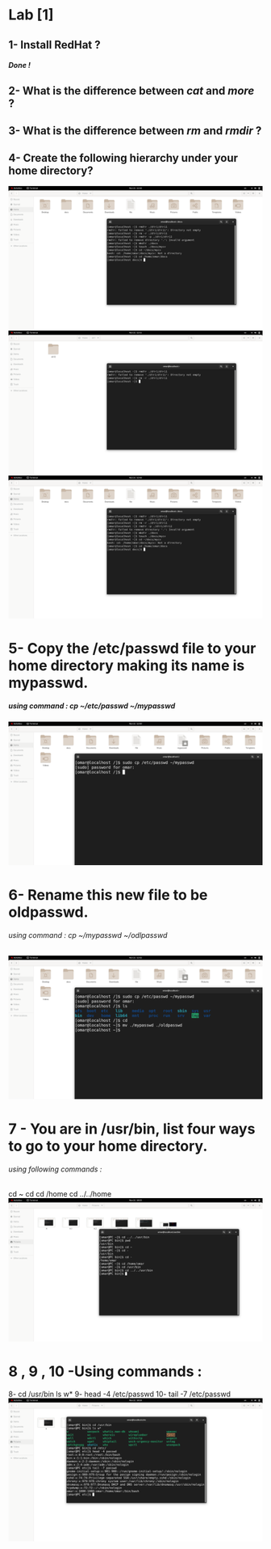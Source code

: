 # Lab [1]

## 1- Install RedHat ?
##### Done !

## 2- What is the difference between ***cat*** and ***more*** ?
##### 

## 3- What is the difference between ***rm*** and ***rmdir*** ?
##### 

## 4- Create the following hierarchy under your home directory?
![Q4](./Pics/4.png)
![Q4](./Pics/4.1.png)
![Q4](./Pics/4.2.png)

# 5- Copy the /etc/passwd file to your home directory making its name is mypasswd.
##### using command : cp ~/etc/passwd ~/mypasswd
![Q5](./Pics/5.png)

# 6- Rename this new file to be oldpasswd.  
###### using command : cp ~/mypasswd ~/odlpasswd
![Q6](./Pics/6.png)

# 7 - You are in /usr/bin, list four ways to go to your home directory.
###### using following commands : 
cd ~
cd 
cd /home
cd ../../home
![Q7](./Pics/7.png)

# 8 , 9 , 10 -Using commands :
8- cd /usr/bin 
   ls w*
9- head -4 /etc/passwd
10- tail -7 /etc/passwd
![Q7](./Pics/8,9,10.png)


